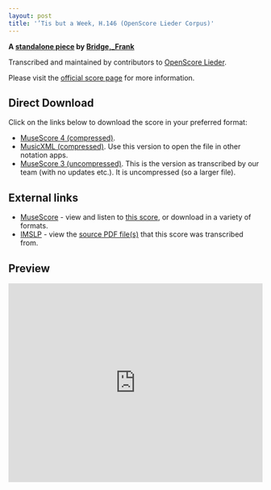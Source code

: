 ```yaml
---
layout: post
title: '’Tis but a Week, H.146 (OpenScore Lieder Corpus)'
---
```


__A [standalone piece](https://fourscoreandmore.org/openscore/lieder/Bridge,_Frank/_/) by [Bridge,_Frank](https://fourscoreandmore.org/openscore/lieder/Bridge,_Frank)__

Transcribed and maintained by contributors to [OpenScore Lieder].

Please visit the [official score page] for more information.

[official score page]: https://musescore.com/openscore-lieder-corpus/scores/6451773
[OpenScore Lieder]: https://musescore.com/openscore-lieder-corpus

## Direct Download

Click on the links below to download the score in your preferred format:
- [MuseScore 4 (compressed)](https://github.com/openscore/lieder/blob/main/scores/Bridge,_Frank/_/’Tis_but_a_Week,_H.146/lc6451773.mscz?raw=true).
- [MusicXML (compressed)](https://github.com/openscore/lieder/blob/main/scores/Bridge,_Frank/_/’Tis_but_a_Week,_H.146/lc6451773.mxl?raw=true). Use this version to open the file in other notation apps.
- [MuseScore 3 (uncompressed)](https://github.com/openscore/lieder/blob/main/scores/Bridge,_Frank/_/’Tis_but_a_Week,_H.146/lc6451773.mscx?raw=true). This is the version as transcribed by our team (with no updates etc.). It is uncompressed (so a larger file).

## External links

- [MuseScore] - view and listen to [this score][MuseScore], or download in a variety of formats.
- [IMSLP] - view the [source PDF file(s)][IMSLP] that this score was transcribed from.

[MuseScore]: https://musescore.com/score/6451773
[IMSLP]: https://imslp.org/wiki/Special:ReverseLookup/212406

## Preview

<iframe width="100%" height="394" src="https://musescore.com/openscore-lieder-corpus/scores/6451773/embed" frameborder="0" allowfullscreen allow="autoplay; fullscreen"></iframe>
